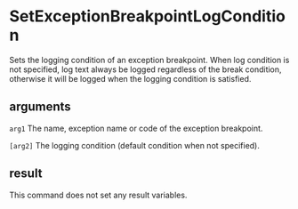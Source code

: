 # SetExceptionBreakpointLogCondition

Sets the logging condition of an exception breakpoint. When log condition is not specified, log text always be logged regardless of the break condition, otherwise it will be logged when the logging condition is satisfied.

## arguments

`arg1` The name, exception name or code of the exception breakpoint.

`[arg2]` The logging condition (default condition when not specified).

## result

This command does not set any result variables.
